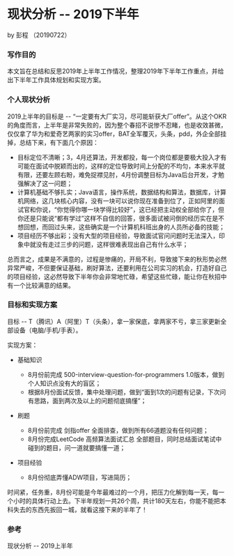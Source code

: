 # 现状分析 -- 2019下半年

by 彭程 （20190722）

### 写作目的

本文旨在总结和反思2019年上半年工作情况，整理2019年下半年工作重点，并给出下半年工作具体规划和实现方案。

### 个人现状分析

2019上半年的目标是 -- “一定要有大厂实习，尽可能斩获大厂offer”。从这个OKR的角度而言，上半年是非常失败的，因为整个春招不说惨不忍睹，也是收效甚微，仅仅拿了华为和爱奇艺两家的实习offer，BAT全军覆灭，头条，pdd，外企全部挂掉，总结下来，有下面几个原因：

* 目标定位不清晰；3，4月还算法，开发都投，每一个岗位都是要极大投入才有可能在面试中脱颖而出的，这样的定位导致时间上分配的不均匀，本来水平就有限，还要左顾右盼，难免捉襟见肘，4月份调整目标为Java后台开发，才勉强解决了这一问题；
* 计算机基础不够扎实；Java语言，操作系统，数据结构和算法，数据库，计算机网络，这几块核心内容，没有一块可以说你现在准备到位了，正如阿里的面试官和你说，“你觉得你哪一块学得比较好”，这已经把主动权全部给你了，但你还是只能说“都有学过”这样不自信的回答，很多面试被问倒的经历实在是不想回想，而回过头来，这些确实是一个计算机科班出身的人员所必备的技能；
* 项目经历不够出彩；没有大型的项目经验，导致面试官问问题时无法深入，印象中就没有走过三步的问题，这样很难表现出自己有什么水平；

总而言之，成果是不满意的，过程是惨痛的，开局不利，导致接下来的秋形势必然异常严峻，不但要保证基础，刷好算法，还要利用在公司实习的机会，打造好自己的项目经验，这必然导致下半年你会非常地忙碌，希望这些忙碌，能让你在秋招中有一个比较满意的结果。

### 目标和实现方案

目标 -- T（腾讯）A（阿里）T（头条），拿一家保底，拿两家不亏，拿三家更新全部设备（电脑/手机/手表）。

实现方案：

* 基础知识
	* 8月份前完成 500-interview-question-for-programmers 1.0版本，做到个人知识点没有大的盲区；
	* 根据8月份面试反馈，集中处理问题，做到“面到1次的问题有记录，下次问有思路，面到两次及以上的问题彻底搞懂”；

* 刷题
	* 8月份前完成 剑指offer 全面排查，做到所有66道题没有任何问题；
	* 8月份完成LeetCode 高频算法面试汇总 全部题目，同时总结面试笔试中碰到的题目，问一道就要搞懂一道；

* 项目经验
	* 8月份彻底弄懂ADW项目，写进简历；

时间紧，任务重，8月份可能是今年最难过的一个月，把压力化解到每一天，每一个小时的具体行动上去。下半年规划一共26个周，共计180天左右，你能不能把本科失去的东西先扳回一城，就看这接下来的半年了！

### 参考

现状分析 -- 2019上半年